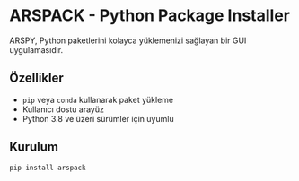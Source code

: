 # ARSPACK - Python Package Installer

ARSPY, Python paketlerini kolayca yüklemenizi sağlayan bir GUI uygulamasıdır.

## Özellikler

- `pip` veya `conda` kullanarak paket yükleme
- Kullanıcı dostu arayüz
- Python 3.8 ve üzeri sürümler için uyumlu

## Kurulum

```bash
pip install arspack
```

